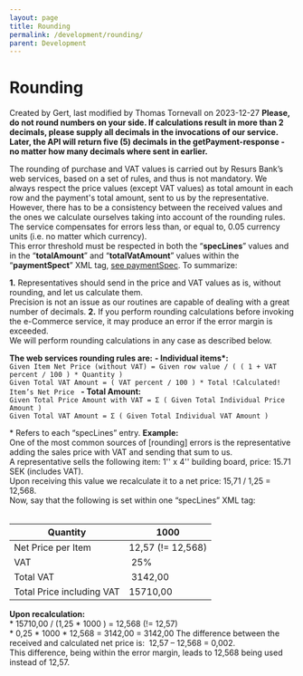 ```yaml
---
layout: page
title: Rounding
permalink: /development/rounding/
parent: Development
---
```



# Rounding 
Created by Gert, last modified by Thomas Tornevall on 2023-12-27
**Please, do not round numbers on your side. If calculations result in
more than 2 decimals, please supply all decimals in the invocations of
our service.**
**Later, the API will return five (5) decimals in the
getPayment-response - no matter how many decimals where sent in
earlier.**
  
The rounding of purchase and VAT values is carried out by Resurs Bank’s
web services, based on a set of rules, and thus is not mandatory.
We always respect the price values (except VAT values) as total amount
in each row and the payment's total amount, sent to us by the
representative.  
However, there has to be a consistency between the received values and
the ones we calculate ourselves taking into account of the rounding
rules.
The service compensates for errors less than, or equal to, 0.05 currency
units (i.e. no matter which currency).  
This error threshold must be respected in both the “**specLines**”
values and in the “**totalAmount**” and “**totalVatAmount**” values
within the “**paymentSpect**” XML tag, [see
paymentSpec](paymentSpec_1474947.html).
To summarize:  
  
**1.** Representatives should send in the price and VAT values as is,
without rounding, and let us calculate them.  
Precision is not an issue as our routines are capable of dealing with a
great number of decimals.
**2.** If you perform rounding calculations before invoking the
e-Commerce service, it may produce an error if the error margin is
exceeded.  
We will perform rounding calculations in any case as described below.  
  
**The web services rounding rules are:**
**- Individual items\*:**  
`Given Item Net Price (without VAT) = Given row value / ( ( 1 + VAT percent / 100 ) * Quantity )`  
`Given Total VAT Amount = ( VAT percent / 100 ) * Total !Calculated! Item’s Net Price`  
**- Total Amount:**  
`Given Total Price Amount with VAT = Σ ( Given Total Individual Price Amount )`  
`Given Total VAT Amount = Σ ( Given Total Individual VAT Amount )`  
  
\* Refers to each “specLines” entry.
**Example:**  
One of the most common sources of \[rounding\] errors is the
representative adding the sales price with VAT and sending that sum to
us.  
A representative sells the following item: 1'' x 4'' building board,
price: 15.71 SEK (includes VAT).  
Upon receiving this value we recalculate it to a net price: 15,71 / 1,25
= 12,568.  
Now, say that the following is set within one “specLines” XML tag:  
 
  
| Quantity                  | 1000              |
|---------------------------|-------------------|
| Net Price per Item        | 12,57 (!= 12,568) |
| VAT                       |  25%              |
| Total VAT                 |  3142,00          |
| Total Price including VAT | 15710,00          |
  
  
**Upon recalculation:**  
\* 15710,00 / (1,25 \* 1000 ) = 12,568 (!= 12,57)  
\* 0,25 \* 1000 \* 12,568 = 3142,00 = 3142,00
The difference between the received and calculated net price is:  12,57
– 12,568 = 0,002.  
This difference, being within the error margin, leads to 12,568 being
used instead of 12,57. 
